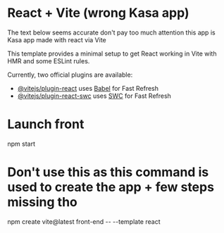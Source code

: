 # React + Vite (wrong Kasa app)

The text below seems accurate don't pay too much attention this app is Kasa app made with react via Vite

This template provides a minimal setup to get React working in Vite with HMR and some ESLint rules.

Currently, two official plugins are available:

- [@vitejs/plugin-react](https://github.com/vitejs/vite-plugin-react/blob/main/packages/plugin-react/README.md) uses [Babel](https://babeljs.io/) for Fast Refresh
- [@vitejs/plugin-react-swc](https://github.com/vitejs/vite-plugin-react-swc) uses [SWC](https://swc.rs/) for Fast Refresh

# Launch  front 
npm start

# Don't use this as this command is used to create the app + few steps missing tho
npm create vite@latest front-end -- --template react